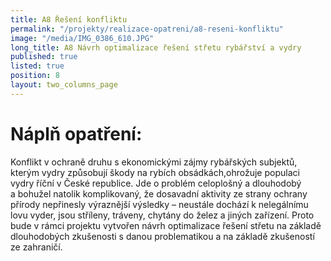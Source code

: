 ```yaml
---
title: A8 Řešení konfliktu
permalink: "/projekty/realizace-opatreni/a8-reseni-konfliktu"
image: "/media/IMG_0386_610.JPG"
long_title: A8 Návrh optimalizace řešení střetu rybářství a vydry
published: true
listed: true
position: 8
layout: two_columns_page
---
```

# Náplň opatření:

Konflikt v ochraně druhu s ekonomickými zájmy rybářských subjektů,
kterým vydry způsobují škody na rybích obsádkách,ohrožuje populaci vydry
říční v České republice. Jde o problém celoplošný a dlouhodobý a bohužel
natolik komplikovaný, že dosavadní aktivity ze strany ochrany přírody
nepřinesly výraznější výsledky – neustále dochází k nelegálnímu lovu
vyder, jsou stříleny, tráveny, chytány do želez a jiných zařízení. Proto
bude v rámci projektu vytvořen návrh optimalizace řešení střetu na
základě dlouhodobých zkušenosti s danou problematikou a na základě
zkušeností ze zahraničí.
